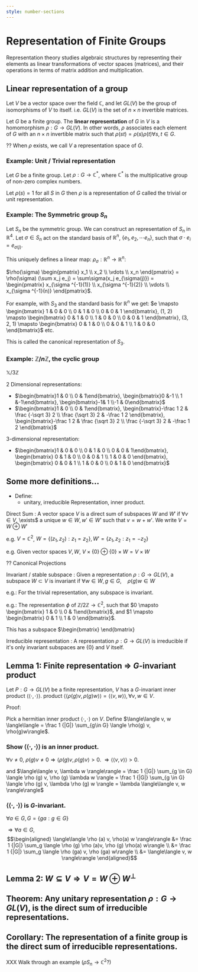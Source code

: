 ```yaml
---
style: number-sections
---
```


# Representation of  Finite Groups

Representation theory studies algebraic structures by representing their
elements as linear transformations of vector spaces (matrices), and their operations
in terms of matrix addition and multiplication.

## Linear representation of a group

Let $V$ be a vector space over the field $\mathbb C$, and let $GL(V)$ be the
group of isomorphisms of $V$ to itself. i.e. $GL(V)$ is the set of $n\times n$
invertible matrices.

Let $G$ be a finite group. The **linear representation** of $G$ in $V$ is a
homomorphism $\rho: G \to GL(V)$.
In other words, $\rho$ associates each element of $G$ with an $n\times n$
invertible matrix such that $\rho(st) = \rho(s)\rho(t) \forall s, t \in G$.

?? When $\rho$ exists, we call $V$ a representation space of $G$.

### Example: Unit / Trivial representation

Let $G$ be a finite group. Let $\rho: G \to \mathbb C^*$, where $\mathbb C^*$ is
the multiplicative group of non-zero complex numbers.

Let $\rho(s) = 1$ for all $S$ in $G$ then $\rho$ is a representation of $G$
called the trivial or unit representation.

### Example: The Symmetric group $S_n$

Let $S_n$ be the symmetric group. We can construct an representation of $S_n$ in
$\mathbb R^4$. Let $\sigma \in S_n$ act on the standard basis of $\mathbb R^n$,
$\{e_1, e_2, \cdots e_n\}$, such that $\sigma\cdot e_i = e_{\sigma(j)}$.

This uniquely defines a linear map: $\rho_\sigma: \mathbb R^n \to \mathbb R^n$:

$\rho(\sigma) \begin{pmatrix} x_1 \\ x_2 \\ \vdots \\ x_n \end{pmatrix} =
\rho(\sigma) (\sum x_j e_j) = \sum\sigma(x_j e_{\sigma(j)}) =
\begin{pmatrix}
x_{\sigma ^{-1}(1)} \\
x_{\sigma ^{-1}(2)} \\
\vdots            \\
x_{\sigma ^{-1}(n)}
\end{pmatrix}$.

For example, with $S_3$ and the standard basis for $\mathbb R^n$ we get:
$e         \mapsto \begin{bmatrix} 1 & 0 & 0 \\ 0 & 1 & 0 \\ 0 & 0 & 1 \end{bmatrix},
 (1, 2)    \mapsto \begin{bmatrix} 0 & 1 & 0 \\ 1 & 0 & 0 \\ 0 & 0 & 1 \end{bmatrix},
 (3, 2, 1) \mapsto \begin{bmatrix} 0 & 1 & 0 \\ 0 & 0 & 1 \\ 1 & 0 & 0 \end{bmatrix}$
etc.

This is called the canonical representation of $S_3$.

### Example: $\mathbb Z / n \mathbb Z$, the cyclic group

$\mathbb X / 3 \mathbb Z$

2 Dimensional representations:

 * $\begin{bmatrix}1 & 0 \\ 0 & 1\end{bmatrix},
    \begin{bmatrix}0 &-1 \\ 1 &-1\end{bmatrix},
    \begin{bmatrix}-1& 1 \\-1 & 0\end{bmatrix}$
 * $\begin{bmatrix}1 & 0 \\ 0 & 1\end{bmatrix},
    \begin{bmatrix}-\frac 1 2 & \frac {-\sqrt 3} 2 \\ \frac {\sqrt 3} 2 & -\frac 1 2 \end{bmatrix},
    \begin{bmatrix}-\frac 1 2 & \frac {\sqrt 3} 2 \\ \frac {-\sqrt 3} 2 & -\frac 1 2 \end{bmatrix}$

3-dimensional representation:

 * $\begin{bmatrix}1 & 0 & 0 \\ 0 & 1 & 0 \\ 0 & 0 & 1\end{bmatrix},
    \begin{bmatrix} 0 & 1 & 0 \\ 0 & 0 & 1 \\ 1 & 0 & 0 \end{bmatrix},
    \begin{bmatrix} 0 & 0 & 1 \\ 1 & 0 & 0 \\ 0 & 1 & 0 \end{bmatrix}$

## Some more definitions...
* Define:
  - unitary, irreducible Representation, inner product.

Direct Sum
: A vector space $V$ is a direct sum of subspaces $W$ and $W'$ if $\forall v \in
  V$, \exists$ a unique $w \in W, w' \in W'$ such that $v = w + w'$. We write $V =
  W \oplus W'$

  e.g. $V = \mathbb C^2$, $W = \{(z_1, z_2)  : z_1 = z_2 \}, W' = \{ z_1, z_2  :
  z_1 = -z_2 \}$

  e.g. Given vector spaces $V, W$, $V \times \{0\} \oplus \{0\}\times W = V
  \times W$

  ?? Canonical Projections

Invariant / stable subspace
: Given a representation $\rho: G \to GL(V)$, a subspace $W \subset V$ is
  invariant if $\forall w \in W, g \in G, \quad \rho(g) w \in W$

  e.g.: For the trivial representation, any subspace is invariant.

  e.g.: The representation $\phi$ of $\mathbb Z / 2 \mathbb Z \to \mathbb C^2$, such that $0
  \mapsto \begin{bmatrix} 1 & 0 \\ 0 & 1\end{bmatrix}$, and $1 \mapsto
  \begin{bmatrix} 0 & 1 \\ 1 & 0 \end{bmatrix}$.

  This has a subspace $\begin{bmatrix}
  \end{bmatrix}

Irreducible representation
: A representation $\rho: G \to GL(V)$ is irreducible if it's only invariant
  subspaces are $\{0\}$ and $V$ itself.


## Lemma 1: Finite representation $\Longrightarrow$ $G$-invariant product

Let $P: G \to GL(V)$ be a finite representation, $V$ has a $G$-invariant inner
product $\langle\langle \cdot, \cdot \rangle\rangle$.
product $\langle\langle \rho(g) v, \rho(g)w\rangle\rangle = \langle\langle v, w
\rangle\rangle, \forall v, w \in V$.

Proof:

Pick a hermitian inner product $\langle\cdot, \cdot \rangle$ on
$V$. Define $\langle\langle v, w \langle\langle = \frac 1 {|G|} \sum_{g\in G}
\langle \rho(g) v, \rho(g)w\rangle$.

### Show $\langle\langle \cdot , \cdot \rangle\rangle$ is an inner product.

$\forall v \ne 0$, $\rho (g)v \ne 0 \Longrightarrow \langle \rho (g)v,
\rho(g) v\rangle > 0$.
$\Longrightarrow \langle\langle v, v \rangle\rangle > 0$.

and $\langle\langle v, \lambda w \rangle\rangle
= \frac 1 {|G|} \sum_{g \in G} \langle \rho (g) v, \rho (g) \lambda w \rangle 
= \frac 1 {|G|} \sum_{g \in G} \langle \rho (g) v, \lambda \rho (g) w \rangle 
= \lambda \langle\langle v, w \rangle\rangle$

### $\langle\langle \cdot, \cdot \rangle\rangle$ is $G$-invariant.

$\forall a \in G, G = \{ ga : g \in G \}$

$\Longrightarrow \forall a \in G$,
$$\begin{aligned}
\langle\langle \rho (a) v, \rho(a) w \rangle\rangle
&= \frac 1 {|G|} \sum_g \langle \rho (g) \rho (a)v, \rho (g) \rho(a) w\rangle \\
&= \frac 1 {|G|} \sum_g \langle \rho (ga) v, \rho (ga) w\rangle \\
&= \langle\langle v, w \rangle\rangle
\end{aligned}$$



##  Lemma 2: $W \subseteq V \Longrightarrow V = W \oplus W^{\perp}$



## Theorem: Any unitary representation $\rho: G \to GL(V)$, is the direct sum of irreducible representations.

## Corollary: The representation of a finite group is the direct sum of irreducible representations.

XXX Walk through an example ($\rho S_n \to \mathbb C^2$?)
